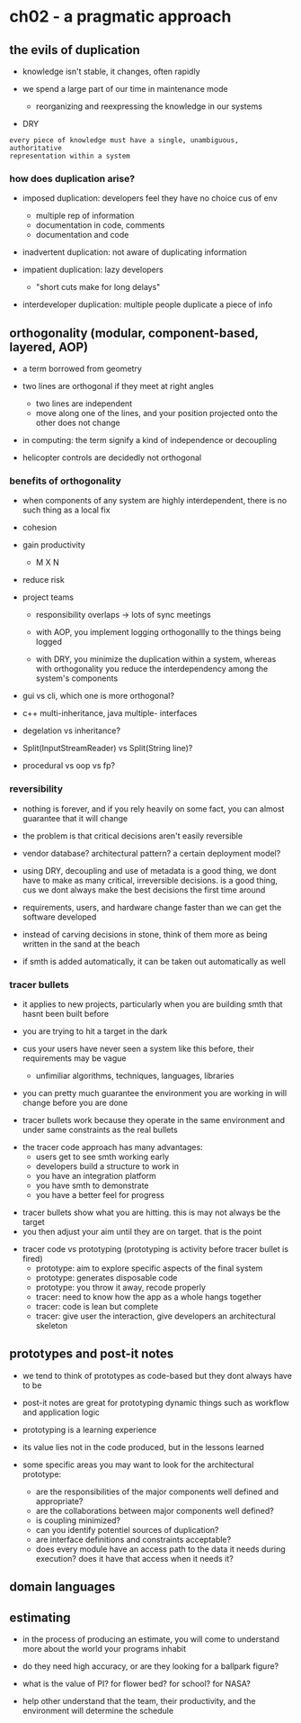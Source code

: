 # ch02 - a pragmatic approach

## the evils of duplication

- knowledge isn't stable, it changes, often rapidly

- we spend a large part of our time in maintenance mode
  - reorganizing and reexpressing the knowledge in our systems

- DRY

```shell
every piece of knowledge must have a single, unambiguous, authoritative
representation within a system
```

### how does duplication arise?

* imposed duplication: developers feel they have no choice cus of env
  - multiple rep of information
  - documentation in code, comments
  - documentation and code

* inadvertent duplication: not aware of duplicating information

* impatient duplication:  lazy developers
  - "short cuts make for long delays"

* interdeveloper duplication: multiple people duplicate a piece of info

## orthogonality (modular, component-based, layered, AOP)

- a term borrowed from geometry

- two lines are orthogonal if they meet at right angles
  - two lines are independent
  - move along one of the lines, and your position projected onto the other does not change

- in computing: the term signify a kind of independence or decoupling

- helicopter controls are decidedly not orthogonal


### benefits of orthogonality

- when components of any system are highly interdependent, there is no such thing as a local fix

- cohesion

- gain productivity
  - M X N

- reduce risk


- project teams
  - responsibility overlaps -> lots of sync meetings

  - with AOP, you implement logging orthogonallly to the things being logged


  - with DRY, you minimize the duplication within a system, whereas with
    orthogonality you reduce the interdependency among the system's components


- gui vs cli, which one is more orthogonal?
- c++ multi-inheritance, java multiple- interfaces
- degelation vs inheritance?
- Split(InputStreamReader) vs Split(String line)?
- procedural vs oop vs fp?

### reversibility

- nothing is forever, and if you rely heavily on some fact, you can almost guarantee that it will change

- the problem is that critical decisions aren't easily reversible

- vendor database? architectural pattern? a certain deployment model?

- using DRY, decoupling and use of metadata is a good thing, we dont have to
  make as many critical, irreversible decisions. is a good thing, cus we dont
  always make the best decisions the first time around


- requirements, users, and hardware change faster than we can get the software developed

- instead of carving decisions in stone, think of them more as being written in the sand at the beach

- if smth is added automatically, it can be taken out automatically as well


### tracer bullets

- it applies to new projects, particularly when you are building smth that hasnt been built before

- you are trying to hit a target in the dark

- cus your users have never seen a system like this before, their requirements may be vague
  - unfimiliar algorithms, techniques, languages, libraries

- you can pretty much guarantee the environment you are working in will change before you are done

- tracer bullets work because they operate in the same environment and under
  same constraints as the real bullets

* the tracer code approach has many advantages:
  - users get to see smth working early
  - developers build a structure to work in
  - you have an integration platform
  - you have smth to demonstrate
  - you have a better feel for progress


- tracer bullets show what you are hitting. this is may not always be the target
- you then adjust your aim until they are on target. that is the point


* tracer code vs prototyping (prototyping is activity before tracer bullet is fired)
  - prototype: aim to explore specific aspects of the final system
  - prototype: generates disposable code
  - prototype: you throw it away, recode properly
  - tracer: need to know how the app as a whole hangs together
  - tracer: code is lean but complete
  - tracer: give user the interaction, give developers an architectural skeleton


## prototypes and post-it notes

- we tend to think of prototypes as code-based but they dont always have to be

- post-it notes are great for prototyping dynamic things such as workflow and application logic

- prototyping is a learning experience

- its value lies not in the code produced, but in the lessons learned

- some specific areas you may want to look for the architectural prototype:
  - are the responsibilities of the major components well defined and appropriate?
  - are the collaborations between major components well defined?
  - is coupling minimized?
  - can you identify potentiel sources of duplication?
  - are interface definitions and constraints acceptable?
  - does every module have an access path to the data it needs during execution?
    does it have that access when it needs it?

## domain languages

## estimating

- in the process of producing an estimate, you will come to understand more
  about the world your programs inhabit

- do they need high accuracy, or are they looking for a ballpark figure?

- what is the value of PI? for flower bed? for school? for NASA?

- help other understand that the team, their productivity, and the environment
  will determine the schedule
